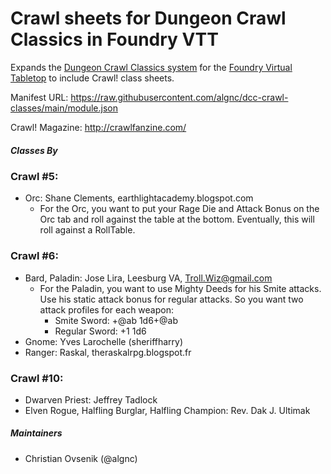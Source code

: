 # Crawl sheets for Dungeon Crawl Classics in Foundry VTT

Expands the [Dungeon Crawl Classics system](https://github.com/cyface/foundryvtt-dcc/) for the [Foundry Virtual Tabletop](https://foundryvtt.com) to include Crawl! class sheets.

Manifest URL: https://raw.githubusercontent.com/algnc/dcc-crawl-classes/main/module.json

Crawl! Magazine: http://crawlfanzine.com/

##### Classes By
### Crawl #5: 
* Orc: Shane Clements, earthlightacademy.blogspot.com
  * For the Orc, you want to put your Rage Die and Attack Bonus on the Orc tab and roll against the table at the bottom. Eventually, this will roll against a RollTable.
### Crawl #6:
* Bard, Paladin: Jose Lira, Leesburg VA, Troll.Wiz@gmail.com
  * For the Paladin, you want to use Mighty Deeds for his Smite attacks. Use his static attack bonus for regular attacks. So you want two attack profiles for each weapon:
    * Smite Sword: +@ab    1d6+@ab
    * Regular Sword: +1 1d6
* Gnome: Yves Larochelle (sheriffharry)
* Ranger: Raskal, theraskalrpg.blogspot.fr

### Crawl #10:
* Dwarven Priest: Jeffrey Tadlock
* Elven Rogue, Halfling Burglar, Halfling Champion: Rev. Dak J. Ultimak

##### Maintainers
* Christian Ovsenik (@algnc) 

